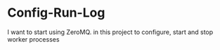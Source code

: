 # Config-Run-Log
I want to start using ZeroMQ.  in this project to configure, start and stop worker processes  
